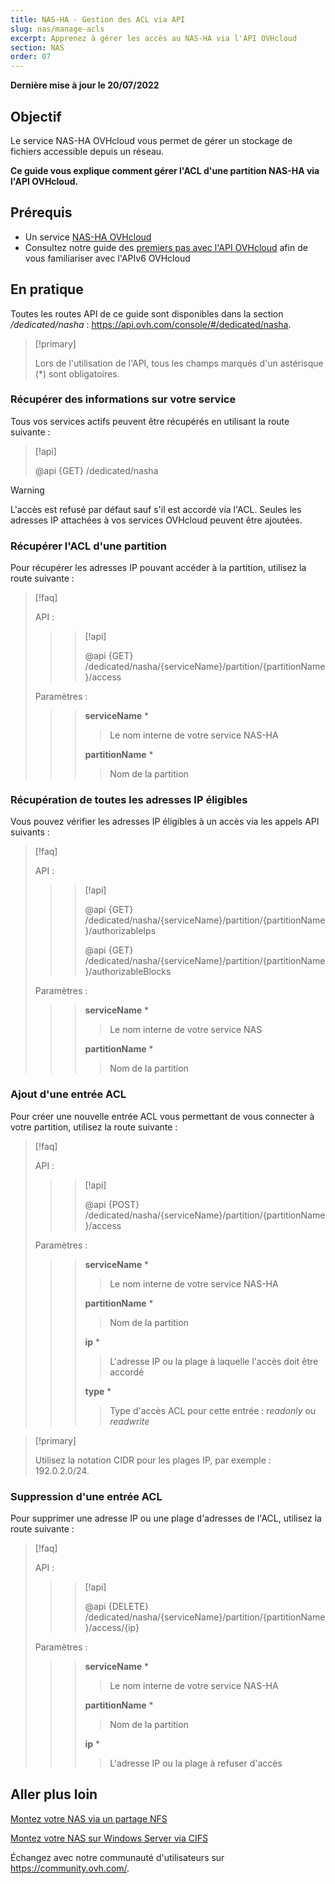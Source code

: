```yaml
---
title: NAS-HA - Gestion des ACL via API
slug: nas/manage-acls
excerpt: Apprenez à gérer les accès au NAS-HA via l'API OVHcloud
section: NAS
order: 07
---
```


**Dernière mise à jour le 20/07/2022**

## Objectif

Le service NAS-HA OVHcloud vous permet de gérer un stockage de fichiers accessible depuis un réseau.

**Ce guide vous explique comment gérer l'ACL d'une partition NAS-HA via l'API OVHcloud.**

## Prérequis

- Un service [NAS-HA OVHcloud](https://www.ovh.com/fr/nas/)
- Consultez notre guide des [premiers pas avec l'API OVHcloud](https://docs.ovh.com/fr/api/first-steps-with-ovh-api/) afin de vous familiariser avec l'APIv6 OVHcloud

## En pratique

Toutes les routes API de ce guide sont disponibles dans la section */dedicated/nasha* : <https://api.ovh.com/console/#/dedicated/nasha>.

> [!primary]
>
> Lors de l'utilisation de l'API, tous les champs marqués d'un astérisque (\*) sont obligatoires.
>

### Récupérer des informations sur votre service

Tous vos services actifs peuvent être récupérés en utilisant la route suivante :

> [!api]
>
> @api {GET} /dedicated/nasha
>

> [!warning]
>
> L'accès est refusé par défaut sauf s'il est accordé via l'ACL. Seules les adresses IP attachées à vos services OVHcloud peuvent être ajoutées.
>

### Récupérer l'ACL d'une partition

Pour récupérer les adresses IP pouvant accéder à la partition, utilisez la route suivante :

> [!faq]
>
> API :
>
>> > [!api]
>> >
>> > @api {GET} /dedicated/nasha/{serviceName}/partition/{partitionName}/access
>> >
>>
>
> Paramètres :
>
>> > **serviceName** *
>> >
>> >> Le nom interne de votre service NAS-HA
>> >
>> > **partitionName** *
>> >
>> >> Nom de la partition
>

### Récupération de toutes les adresses IP éligibles

Vous pouvez vérifier les adresses IP éligibles à un accès via les appels API suivants :

> [!faq]
>
> API :
>
>> > [!api]
>> >
>> > @api {GET} /dedicated/nasha/{serviceName}/partition/{partitionName}/authorizableIps
>> >
>> > @api {GET} /dedicated/nasha/{serviceName}/partition/{partitionName}/authorizableBlocks
>> >
>>
>
> Paramètres :
>
>> > **serviceName** *
>> >
>> >> Le nom interne de votre service NAS
>> >
>> > **partitionName** *
>> >
>> >> Nom de la partition
>

### Ajout d'une entrée ACL

Pour créer une nouvelle entrée ACL vous permettant de vous connecter à votre partition, utilisez la route suivante :

> [!faq]
>
> API :
>
>> > [!api]
>> >
>> > @api {POST} /dedicated/nasha/{serviceName}/partition/{partitionName}/access
>> >
>>
>
> Paramètres :
>
>> > **serviceName** *
>> >
>> >> Le nom interne de votre service NAS-HA
>> >
>> > **partitionName** *
>> >
>> >> Nom de la partition
>> >
>> > **ip** *
>> >
>> >> L'adresse IP ou la plage à laquelle l'accès doit être accordé
>> >
>> > **type** *
>> >
>> >> Type d'accès ACL pour cette entrée : *readonly* ou *readwrite*
>

> [!primary]
>
> Utilisez la notation CIDR pour les plages IP, par exemple : 192.0.2.0/24.
>

### Suppression d'une entrée ACL

Pour supprimer une adresse IP ou une plage d'adresses de l'ACL, utilisez la route suivante :

> [!faq]
>
> API :
>
>> > [!api]
>> >
>> > @api {DELETE} /dedicated/nasha/{serviceName}/partition/{partitionName}/access/{ip}
>> >
>>
>
> Paramètres :
>
>> > **serviceName** *
>> >
>> >> Le nom interne de votre service NAS-HA
>> >
>> > **partitionName** *
>> >
>> >> Nom de la partition
>> >
>> > **ip** *
>> >
>> >> L'adresse IP ou la plage à refuser d'accès
>

## Aller plus loin

[Montez votre NAS via un partage NFS](https://docs.ovh.com/fr/storage/nas/nas-nfs)

[Montez votre NAS sur Windows Server via CIFS](https://docs.ovh.com/fr/storage/nas/nas-cifs)

Échangez avec notre communauté d'utilisateurs sur <https://community.ovh.com/>.
